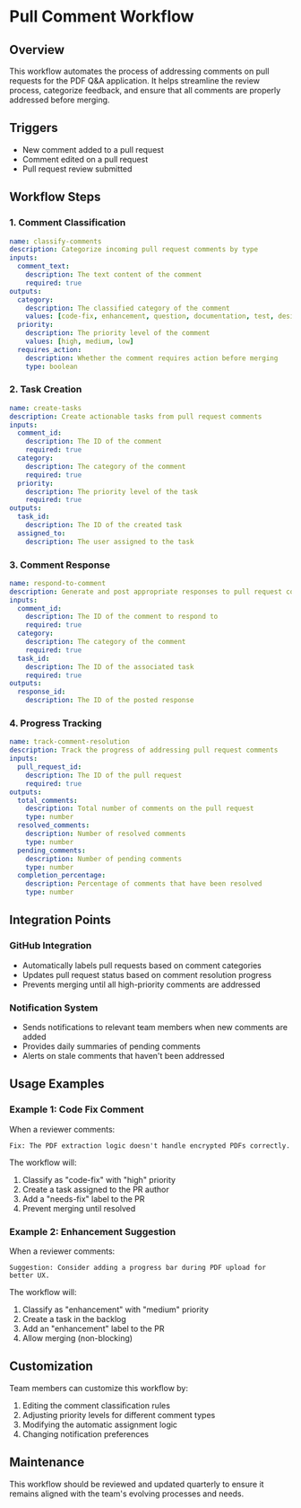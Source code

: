 # Pull Comment Workflow

## Overview
This workflow automates the process of addressing comments on pull requests for the PDF Q&A application. It helps streamline the review process, categorize feedback, and ensure that all comments are properly addressed before merging.

## Triggers
- New comment added to a pull request
- Comment edited on a pull request
- Pull request review submitted

## Workflow Steps

### 1. Comment Classification

```yaml
name: classify-comments
description: Categorize incoming pull request comments by type
inputs:
  comment_text:
    description: The text content of the comment
    required: true
outputs:
  category:
    description: The classified category of the comment
    values: [code-fix, enhancement, question, documentation, test, design, other]
  priority:
    description: The priority level of the comment
    values: [high, medium, low]
  requires_action:
    description: Whether the comment requires action before merging
    type: boolean
```

### 2. Task Creation

```yaml
name: create-tasks
description: Create actionable tasks from pull request comments
inputs:
  comment_id:
    description: The ID of the comment
    required: true
  category:
    description: The category of the comment
    required: true
  priority:
    description: The priority level of the task
    required: true
outputs:
  task_id:
    description: The ID of the created task
  assigned_to:
    description: The user assigned to the task
```

### 3. Comment Response

```yaml
name: respond-to-comment
description: Generate and post appropriate responses to pull request comments
inputs:
  comment_id:
    description: The ID of the comment to respond to
    required: true
  category:
    description: The category of the comment
    required: true
  task_id:
    description: The ID of the associated task
    required: true
outputs:
  response_id:
    description: The ID of the posted response
```

### 4. Progress Tracking

```yaml
name: track-comment-resolution
description: Track the progress of addressing pull request comments
inputs:
  pull_request_id:
    description: The ID of the pull request
    required: true
outputs:
  total_comments:
    description: Total number of comments on the pull request
    type: number
  resolved_comments:
    description: Number of resolved comments
    type: number
  pending_comments:
    description: Number of pending comments
    type: number
  completion_percentage:
    description: Percentage of comments that have been resolved
    type: number
```

## Integration Points

### GitHub Integration
- Automatically labels pull requests based on comment categories
- Updates pull request status based on comment resolution progress
- Prevents merging until all high-priority comments are addressed

### Notification System
- Sends notifications to relevant team members when new comments are added
- Provides daily summaries of pending comments
- Alerts on stale comments that haven't been addressed

## Usage Examples

### Example 1: Code Fix Comment

When a reviewer comments:
```
Fix: The PDF extraction logic doesn't handle encrypted PDFs correctly.
```

The workflow will:
1. Classify as "code-fix" with "high" priority
2. Create a task assigned to the PR author
3. Add a "needs-fix" label to the PR
4. Prevent merging until resolved

### Example 2: Enhancement Suggestion

When a reviewer comments:
```
Suggestion: Consider adding a progress bar during PDF upload for better UX.
```

The workflow will:
1. Classify as "enhancement" with "medium" priority
2. Create a task in the backlog
3. Add an "enhancement" label to the PR
4. Allow merging (non-blocking)

## Customization

Team members can customize this workflow by:
1. Editing the comment classification rules
2. Adjusting priority levels for different comment types
3. Modifying the automatic assignment logic
4. Changing notification preferences

## Maintenance

This workflow should be reviewed and updated quarterly to ensure it remains aligned with the team's evolving processes and needs.